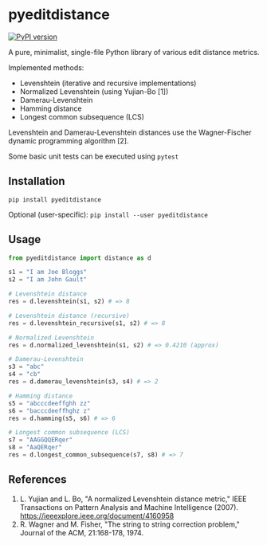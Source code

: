 # pyeditdistance

[![PyPI version](https://badge.fury.io/py/pyeditdistance.svg)](https://badge.fury.io/py/pyeditdistance)

A pure, minimalist, single-file Python library of various edit distance metrics.

Implemented methods:
  - Levenshtein (iterative and recursive implementations)
  - Normalized Levenshtein (using Yujian-Bo [1])
  - Damerau-Levenshtein
  - Hamming distance
  - Longest common subsequence (LCS)

Levenshtein and Damerau-Levenshtein distances use the Wagner-Fischer
dynamic programming algorithm [2].

Some basic unit tests can be executed using `pytest`

## Installation

```pip install pyeditdistance```

Optional (user-specific):
```pip install --user pyeditdistance```

## Usage

```python
from pyeditdistance import distance as d

s1 = "I am Joe Bloggs"
s2 = "I am John Gault"

# Levenshtein distance
res = d.levenshtein(s1, s2) # => 8

# Levenshtein distance (recursive)
res = d.levenshtein_recursive(s1, s2) # => 8

# Normalized Levenshtein
res = d.normalized_levenshtein(s1, s2) # => 0.4210 (approx)

# Damerau-Levenshtein
s3 = "abc"
s4 = "cb"
res = d.damerau_levenshtein(s3, s4) # => 2

# Hamming distance
s5 = "abcccdeeffghh zz"
s6 = "bacccdeeffhghz z"
res = d.hamming(s5, s6) # => 6

# Longest common subsequence (LCS)
s7 = "AAGGQQERqer"
s8 = "AaQERqer"
res = d.longest_common_subsequence(s7, s8) # => 7
```

## References
1. L. Yujian and L. Bo, "A normalized Levenshtein distance metric," 
    IEEE Transactions on Pattern Analysis and Machine Intelligence (2007).
    https://ieeexplore.ieee.org/document/4160958
2.  R. Wagner and M. Fisher, "The string to string correction problem," 
    Journal of the ACM, 21:168-178, 1974.
